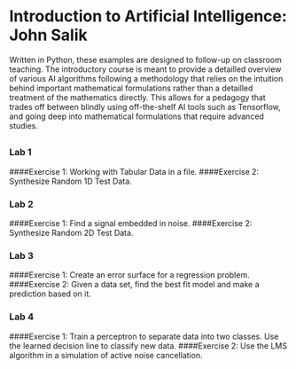 # Introduction to Artificial Intelligence: John Salik
Written in Python, these examples are designed to follow-up on classroom teaching.  The introductory course is meant to provide a detailled overview of various AI algorithms following a methodology that relies on the intuition behind important mathematical formulations rather than a detailled treatment of the mathematics directly.  This allows for a pedagogy that trades off between blindly using off-the-shelf AI tools such as Tensorflow, and going deep into mathematical formulations that require advanced studies.
## 

### Lab 1
####Exercise 1: Working with Tabular Data in a file.
####Exercise 2: Synthesize Random 1D Test Data.
### Lab 2 
####Exercise 1: Find a signal embedded in noise.
####Exercise 2: Synthesize Random 2D Test Data.
### Lab 3
####Exercise 1: Create an error surface for a regression problem.
####Exercise 2: Given a data set, find the best fit model and make a prediction based on it.
### Lab 4
####Exercise 1: Train a perceptron to separate data into two classes.  Use the learned decision line to classify new data.
####Exercise 2: Use the LMS algorithm in a simulation of active noise cancellation.
